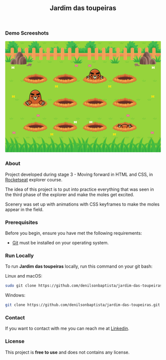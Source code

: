 <div align="center">
  
  <h2 align="center">Jardim das toupeiras</h2>

</div>

<br/>

### Demo Screeshots

![form](.github/preview.png "Desktop Demo")

### About

Project developed during stage 3 - Moving forward in HTML and CSS, in [Rocketseat](https://github.com/Rocketseat) explorer course.  

The idea of this project is to put into practice everything that was seen in the third phase of the explorer and make the moles get excited.

Scenery was set up with animations with CSS keyframes to make the moles appear in the field.

### Prerequisites

Before you begin, ensure you have met the following requirements:

- [Git](https://git-scm.com/downloads "Download Git") must be installed on your operating system.

### Run Locally

To run **Jardim das toupeiras** locally, run this command on your git bash:

Linux and macOS:

```bash
sudo git clone https://github.com/denilsonbaptista/jardim-das-toupeiras.git
```

Windows:

```bash
git clone https://github.com/denilsonbaptista/jardim-das-toupeiras.git
```

### Contact

If you want to contact with me you can reach me at [Linkedin](https://www.linkedin.com/in/denilsonbaptista/).

### License

This project is **free to use** and does not contains any license.